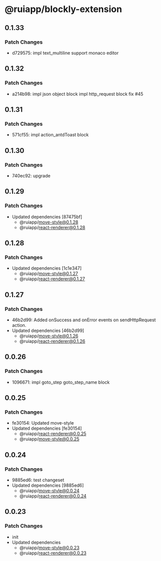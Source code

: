 # @ruiapp/blockly-extension

## 0.1.33

### Patch Changes

- d729575: impl text_multiline support monaco editor

## 0.1.32

### Patch Changes

- a214b98: impl json object block
  impl http_request block
  fix #45

## 0.1.31

### Patch Changes

- 571cf55: impl action_antdToast block

## 0.1.30

### Patch Changes

- 740ec92: upgrade

## 0.1.29

### Patch Changes

- Updated dependencies [87475bf]
  - @ruiapp/move-style@0.1.28
  - @ruiapp/react-renderer@0.1.28

## 0.1.28

### Patch Changes

- Updated dependencies [1c1e347]
  - @ruiapp/move-style@0.1.27
  - @ruiapp/react-renderer@0.1.27

## 0.1.27

### Patch Changes

- 46b2d99: Added onSuccess and onError events on sendHttpRequest action.
- Updated dependencies [46b2d99]
  - @ruiapp/move-style@0.1.26
  - @ruiapp/react-renderer@0.1.26

## 0.0.26

### Patch Changes

- 1096671: impl goto_step goto_step_name block

## 0.0.25

### Patch Changes

- fe30154: Updated move-style
- Updated dependencies [fe30154]
  - @ruiapp/react-renderer@0.0.25
  - @ruiapp/move-style@0.0.25

## 0.0.24

### Patch Changes

- 9885ed6: test changeset
- Updated dependencies [9885ed6]
  - @ruiapp/move-style@0.0.24
  - @ruiapp/react-renderer@0.0.24

## 0.0.23

### Patch Changes

- init
- Updated dependencies
  - @ruiapp/move-style@0.0.23
  - @ruiapp/react-renderer@0.0.23
